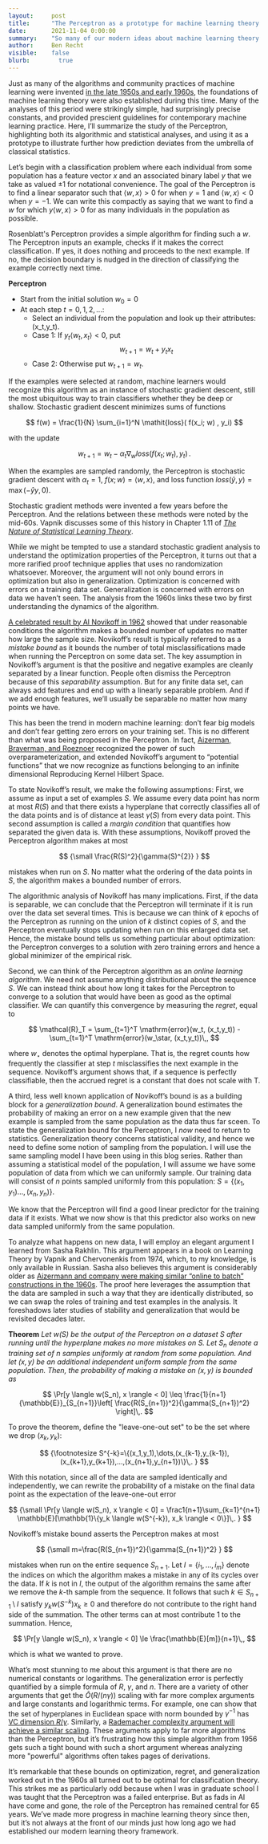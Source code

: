 ```yaml
---
layout:     post
title:      "The Perceptron as a prototype for machine learning theory."
date:       2021-11-04 0:00:00
summary:    "So many of our modern ideas about machine learning theory came from studying the perceptron. In fact, it's not clear that we've really had any new ideas since."
author:     Ben Recht
visible:    false
blurb: 		  true
---
```


Just as many of the algorithms and community practices of machine learning were invented [in the late 1950s and early 1960s](http://www.argmin.net/2021/10/20/highleyman/), the foundations of machine learning theory were also established during this time. Many of the analyses of this period were strikingly simple, had surprisingly precise constants, and provided prescient guidelines for contemporary machine learning practice. Here, I’ll summarize the study of the Perceptron, highlighting both its algorithmic and statistical analyses, and using it as a prototype to illustrate further how prediction deviates from the umbrella of classical statistics.

Let’s begin with a classification problem where each individual from some population has a feature vector $x$ and an associated binary label $y$ that we take as valued $\pm 1$ for notational convenience. The goal of the Perceptron is to find a linear separator such that $\langle w, x \rangle>0$ for when $y=1$ and $\langle w, x \rangle<0$ when $y=-1$. We can write this compactly as saying that we want to find a $w$ for which $y \langle w, x \rangle >0$ for as many individuals in the population as possible.

Rosenblatt's Perceptron provides a simple algorithm for finding such a $w$. The Perceptron inputs an example, checks if it makes the correct classification. If yes, it does nothing and proceeds to the next example. If no, the decision boundary is nudged in the direction of classifying the example correctly next time.

**Perceptron**

* Start from the initial solution $w_0=0$
* At each step $t=0,1,2,...$:
  - Select an individual from the population and look up their attributes: (x_t,y_t).
  - Case 1: If $y_t\langle w_t, x_t\rangle < 0$, put
$$
w_{t+1} = w_t + y_t x_t  
$$
  - Case 2: Otherwise put $w_{t+1} = w_t$.

If the examples were selected at random, machine learners would recognize this algorithm as an instance of stochastic gradient descent, still the most ubiquitous way to train classifiers whether they be deep or shallow. Stochastic gradient descent minimizes sums of functions

$$
    f(w) = \frac{1}{N} \sum_{i=1}^N \mathit{loss}( f(x_i; w) , y_i)
$$

with the update

$$
    w_{t+1} = w_t - \alpha_t \nabla_w \mathit{loss}( f(x_t; w_t) , y_t)\,.
$$

When the examples are sampled randomly, the Perceptron is stochastic gradient descent with $\alpha_t=1$, $f(x;w) = \langle w,x \rangle$, and loss function $\mathit{loss}(\hat{y},y) = \max(-\hat{y} y, 0)$.

Stochastic gradient methods were invented a few years before the Perceptron. And the relations between these methods were noted by the mid-60s. Vapnik discusses some of this history in Chapter 1.11 of [_The Nature of Statistical Learning Theory_](https://link.springer.com/book/10.1007/978-1-4757-3264-1).

While we might be tempted to use a standard stochastic gradient analysis to understand the optimization properties of the Perceptron, it turns out that a more rarified proof technique applies that uses no randomization whatsoever. Moreover, the argument will not only bound errors in optimization but also in generalization. Optimization is concerned with errors on a training data set. Generalization is concerned with errors on data we haven’t seen. The analysis from the 1960s links these two by first understanding the dynamics of the algorithm.

[A celebrated result by Al Novikoff in 1962](https://cs.uwaterloo.ca/~y328yu/classics/novikoff.pdf) showed that under reasonable conditions the algorithm makes a bounded number of updates no matter how large the sample size. Novikoff’s result is typically referred to as a _mistake bound_ as it bounds the number of total misclassifications made when running the Perceptron on some data set. The key assumption in Novikoff’s argument is that the positive and negative examples are cleanly separated by a linear function. People often dismiss the Perceptron because of this _separability_ assumption. But for any finite data set, can always add features and end up with a linearly separable problem. And if we add enough features, we’ll usually be separable no matter how many points we have.

This has been the trend in modern machine learning: don’t fear big models and don’t fear getting zero errors on your training set. This is no different than what was being proposed in the Perceptron. In fact, [Aizerman, Braverman, and Roeznoer](https://cs.uwaterloo.ca/~y328yu/classics/kernel.pdf) recognized the power of such overparameterization, and extended Novikoff’s argument to “potential functions” that we now recognize as functions belonging to an infinite dimensional Reproducing Kernel Hilbert Space.

To state Novikoff’s result, we make the following assumptions: First, we assume as input a set of examples $S$. We assume every data point has norm at most $R(S)$ and that there exists a hyperplane that correctly classifies all of the data points and is of distance at least $\gamma(S)$ from every data point. This second assumption is called a _margin condition_ that quantifies how separated the given data is. With these assumptions, Novikoff proved the Perceptron algorithm makes at most

$$
{\small
\frac{R(S)^2}{\gamma(S)^{2}}
}
$$

mistakes when run on $S$. No matter what the ordering of the data points in $S$, the algorithm makes a bounded number of errors.

The algorithmic analysis of Novikoff has many implications. First, if the data is separable, we can conclude that the Perceptron will terminate if it is run over the data set several times. This is because we can think of $k$ epochs of the Perceptron as running on the union of $k$ distinct copies of $S$, and the Perceptron eventually stops updating when run on this enlarged data set. Hence, the mistake bound tells us something particular about optimization: the Perceptron converges to a solution with zero training errors and hence a global minimizer of the empirical risk.

Second, we can think of the Perceptron algorithm as an _online learning algorithm_. We need not assume anything distributional about the sequence $S$. We can instead think about how long it takes for the Perceptron to converge to a solution that would have been as good as the optimal classifier. We can quantify this convergence by measuring the _regret_, equal to

$$
    \mathcal{R}_T = \sum_{t=1}^T \mathrm{error}(w_t, (x_t,y_t)) - \sum_{t=1}^T \mathrm{error}(w_\star, (x_t,y_t))\,,
$$

where $w_\star$ denotes the optimal hyperplane. That is, the regret counts how frequently the classifier at step $t$ misclassifies the next example in the sequence. Novikoff’s argument shows that, if a sequence is perfectly classifiable, then the accrued regret is a constant that does not scale with T.

A third, less well known application of Novikoff’s bound is as a building block for a  _generalization bound_. A generalization bound estimates the probability of making an error on a new example given that the new example is sampled from the same population as the data thus far sceen. To state the generalization bound for the Perceptron, I _now_ need to return to statistics. Generalization theory concerns statistical validity, and hence we need to define some notion of sampling from the population. I will use the same sampling model I have been using in this blog series. Rather than assuming a statistical model of the population, I will assume we have some population of data from which we can uniformly sample. Our training data will consist of $n$ points sampled uniformly from this population: $S=\{(x_1,y_1)\ldots, (x_n,y_n) \}$.

We know that the Perceptron will find a good linear predictor for the training data if it exists. What we now show is that this predictor also works on new data sampled uniformly from the same population.

To analyze what happens on new data, I will employ an elegant argument I learned from Sasha Rakhlin. This argument appears in a book on Learning Theory by Vapnik and Chervonenkis from 1974, which, to my knowledge, is only available in Russian. Sasha also believes this argument is considerably older as [Aizermann and company were making similar “online to batch” constructions in the 1960s](http://www.mit.edu/~rakhlin/papers/chervonenkis_chapter.pdf). The proof here leverages the assumption that the data are sampled in such a way that they are identically distributed, so we can swap the roles of training and test examples in the analysis. It foreshadows later studies of stability and generalization that would be revisited decades later.

**Theorem** _Let $w(S)$ be the output of the Perceptron on a dataset $S$ after running until the hyperplane makes no more mistakes on $S$. Let $S_n$ denote a training set of $n$ samples uniformly at random from some population. And let $(x,y)$ be an additional independent uniform sample from the same population. Then, the probability of making a mistake on $(x,y)$ is bounded as_

$$
    \Pr[y \langle w(S_n), x \rangle < 0] \leq \frac{1}{n+1} {\mathbb{E}}_{S_{n+1}}\left[ \frac{R(S_{n+1})^2}{\gamma(S_{n+1})^2} \right]\,.
$$

To prove the theorem, define the "leave-one-out set" to be the set where we drop $(x_k,y_k)$:

$$
{\footnotesize
S^{-k}=\{(x_1,y_1),\dots,(x_{k-1},y_{k-1}),(x_{k+1},y_{k+1}),...,(x_{n+1},y_{n+1})\}\,.
}
$$

With this notation, since all of the data are sampled identically and independently, we can rewrite the probability of a mistake on the final data point as the expectation of the leave-one-out error

$$
{\small
\Pr[y \langle w(S_n), x \rangle   < 0]
= \frac1{n+1}\sum_{k=1}^{n+1} \mathbb{E}[\mathbb{1}\{y_k \langle w(S^{-k}), x_k \rangle < 0\}]\,.
}
$$

Novikoff’s mistake bound asserts the Perceptron makes at most

$$
{\small
m=\frac{R(S_{n+1})^2}{\gamma(S_{n+1})^2}
}
$$

mistakes when run on the entire sequence $S_{n+1}$. Let $I=\{i_1,\dots,i_m\}$ denote the indices on which the algorithm makes a mistake in any of its cycles over the data. If $k$ is not in $I$, the output of the algorithm remains the same after we remove the $k$-th sample from the sequence. It follows that such $k \in S_{n+1}\setminus I$ satisfy  $y_k w(S^{-k})x_k \geq 0$ and therefore do not contribute to the right hand side of the summation. The other terms can at most contribute $1$ to the summation.
Hence,

$$
\Pr[y \langle w(S_n), x \rangle < 0] \le \frac{\mathbb{E}[m]}{n+1}\,,
$$

which is what we wanted to prove.

What’s most stunning to me about this argument is that there are no numerical constants or logarithms. The generalization error is perfectly quantified by a simple formula of $R$, $\gamma$, and $n$. There are a variety of other arguments that get the $\tilde{O}(R/(n\gamma))$ scaling with far more complex arguments and large constants and logarithmic terms. For example, one can show that the set of hyperplanes in Euclidean space with norm bounded by $\gamma^{-1}$ has [VC dimension $R/\gamma$](https://www.wiley.com/en-us/Statistical+Learning+Theory-p-9780471030034). Similarly, a [Rademacher complexity argument will achieve a similar scaling](https://www.jmlr.org/papers/volume3/bartlett02a/bartlett02a.pdf). These arguments apply to far more algorithms than the Perceptron, but it’s frustrating how this simple algorithm from 1956 gets such a tight bound with such a short argument whereas analyzing more "powerful" algorithms often takes pages of derivations.

It’s remarkable that these bounds on optimization, regret, and generalization worked out in the 1960s all turned out to be optimal for classification theory. This strikes me as particularly odd because when I was in graduate school I was taught that the Perceptron was a failed enterprise. But as fads in AI have come and gone, the role of the Perceptron has remained central for 65 years. We’ve made more progress in machine learning theory since then, but it’s not always at the front of our minds just how long ago we had established our modern learning theory framework.
